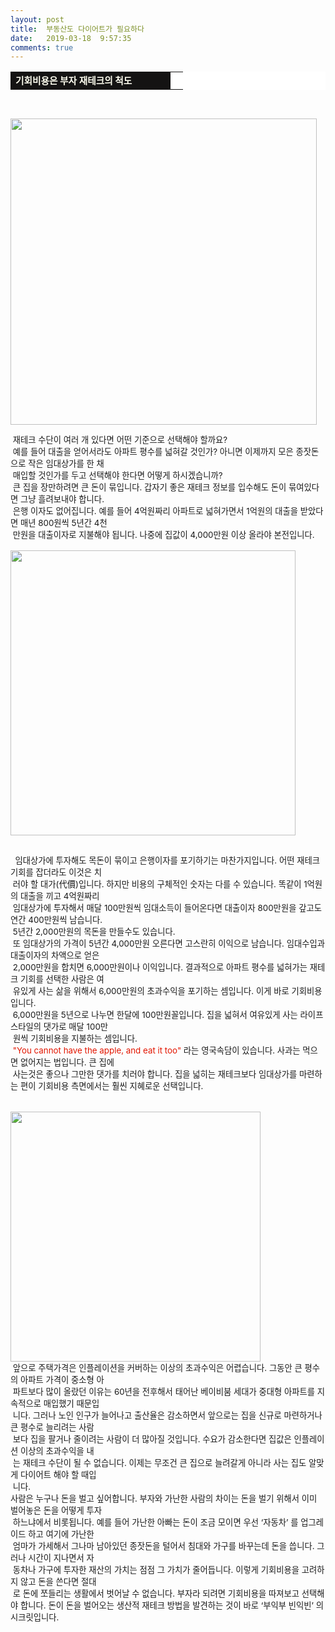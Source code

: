 ```yaml
---
layout: post
title:  부동산도 다이어트가 필요하다
date:   2019-03-18  9:57:35
comments: true
---
```






<table width="99%" bgcolor="#ffffff" cellspacing="1" cellpadding="2"><tbody><tr><td width="240" bgcolor="#141313" style-="border-bottom:#141313 1px solid; border-left:#141313 1px solid; border-top:#141313 1px solid; &#13;&#10;border-right:#141313 1px solid"><span style="color: rgb(0, 0, 0); font-family: 맑은 고딕, dotum, verdana; font-size: 11pt;"><strong><span syle="font-size:11pt"><font color="#fffff0">기회비용은 부자 재테크의 척도</font></span></strong></span></td><td style="border-width: 0px 0px 1px; border-style: solid; border-color: rgb(255, 255, 255) rgb(255, 255, 255) rgb(20, 19, 19);"><span style="font-size: 11pt;"><font color="#000000">&nbsp;</font></span></td></tr></tbody></table><p></p>
<p><span style="font-size: 10pt;"><br></span></p>
<p><span style="font-size: 10pt;"><span data-lightbox="lightbox" data-url="https://t1.daumcdn.net/cfile/tistory/20097F114CC5292867?download"><img width="490" height="354" style="height: auto; cursor: pointer; max-width: 100%;" alt="" src="https://t1.daumcdn.net/cfile/tistory/20097F114CC5292867" filemime="" filename="cfile25.uf@20097F114CC5292867259B.jpg"></span></span></p>
<p><span style="font-size: 10pt;">&nbsp;﻿재테크 수단이 여러 개 있다면 어떤 기준으로 선택해야 할까요?<br> &nbsp;예를 들어 대출을 얻어서라도 아파트 평수를 넓혀갈 것인가? 아니면 이제까지 모은 종잣돈으로 작은 임대상가를 한 채<br>&nbsp;매입할 것인가를 두고 선택해야 한다면 어떻게 하시겠습니까?<br> &nbsp;큰 집을 장만하려면 큰 돈이 묶입니다. 갑자기 좋은 재테크 정보를 입수해도 돈이 묶여있다면 그냥 흘려보내야 합니다.<br> &nbsp;은행 이자도 없어집니다. 예를 들어 4억원짜리 아파트로 넓혀가면서 1억원의 대출을 받았다면 매년 800원씩 5년간 4천<br>&nbsp;만원을 대출이자로 지불해야 됩니다. 나중에 집값이 4,000만원 이상 올라야 본전입니다.<br><br><span data-lightbox="lightbox" data-url="https://t1.daumcdn.net/cfile/tistory/19097F114CC5292866?download"><img width="456" height="210" style="height: auto; cursor: pointer; max-width: 100%;" alt="" src="https://t1.daumcdn.net/cfile/tistory/19097F114CC5292866" filemime="image/jpeg" filename="상가재테크.jpg"></span></span></p>
<p><span style="font-size: 10pt;"><span data-lightbox="lightbox" data-url="https://t1.daumcdn.net/cfile/tistory/19097F114CC5292866?download">﻿</span></span><span style="font-size: 10pt;"><br>&nbsp;&nbsp;임대상가에 투자해도 목돈이 묶이고 은행이자를 포기하기는 마찬가지입니다. 어떤 재테크 기회를 잡더라도 이것은 치<br>&nbsp;러</span><span style="font-size: 10pt;">야 할 대가(代價)입니다. 하지만 비용의 구체적인 숫자는 다를 수 있습니다. 똑같이 1억원의 대출을 끼고 4억원짜리 <br>&nbsp;임</span><span style="font-size: 10pt;">대상가에 투자해서 매달 100만원씩 임대소득이 들어온다면 대출이자 800만원을 갚고도 연간 400만원씩 남습니다. <br> &nbsp;5년간 </span><span style="font-size: 10pt;">2,000만원의 목돈을 만들수도 있습니다.</span><br><span style="font-size: 10pt;">&nbsp;또 임대상가의 가격이 5년간 4,000만원 오른다면 고스란히 이익으로 남습니다. 임대수입과 대출이자의 차액으로 얻은<br>&nbsp;2,000</span><span style="font-size: 10pt;">만원을 합치면 6,000만원이나 이익입니다. </span><span style="font-size: 10pt;">결과적으로 아파트 평수를 넓혀가는 재테크 기회를 선택한 사람은 여<br>&nbsp;유있게 사는 삶을 위해서 6,000만원의 초과수익을 </span><span style="font-size: 10pt;">포기하는 셈입니다. 이게 바로 기회비용입니다.</span><br><span style="font-size: 10pt;">&nbsp;6,000만원을 5년으로 나누면 한달에 100만원꼴입니다. 집을 넓혀서 여유있게 사는 라이프스타일의 댓가로 매달 100만<br></span>&nbsp;<span style="font-size: 10pt;">원씩 기회비용을 지불하는 셈입니다.</span><br><span style="font-size: 10pt;">&nbsp;<font color="#e31600">"</font><font color="#e31600">You cannot have the apple, and eat it too</font><font color="#e31600">"</font> 라는 영국속담이 있습니다. 사과는 먹으면 없어지는 법입니다. 큰 집에<br></span><span style="font-size: 10pt;">&nbsp;사는것은 좋으나 그만한 댓가를 치러야 합니다. 집을 넓히는 재테크보다 임대상가를 마련하는 편이 기회비용 측면에서<span style="font-size: 10pt;">는 훨씬 지혜로운 선택입니다.<br><br><br><span data-lightbox="lightbox" data-url="https://t1.daumcdn.net/cfile/tistory/143F710F4CC52AC8C8?download"><img width="400" height="298" style="height: auto; cursor: pointer; max-width: 100%;" alt="" src="https://t1.daumcdn.net/cfile/tistory/143F710F4CC52AC8C8" filemime="image/jpeg" filename="집30.jpg"></span><br>&nbsp;앞으로 주택가격은 인플레이션을 커버하는 이상의 초과수익은 어렵습니다. 그동안 큰 평수의 아파트 가격이 중소형 아<br>&nbsp;파트보다 많이 올랐던 이유는 60년을 전후해서 태어난 베이비붐 세대가 중대형 아파트를 지속적으로 매입했기 때문입<br>&nbsp;니다. 그러나 노인 인구가 늘어나고 출산율은 감소하면서 앞으로는 집을 신규로 마련하거나 큰 평수로 늘리려는 사람<br>&nbsp;보다 집을 팔거나 줄이려는 사람이 더 많아질 것입니다. 수요가 감소한다면 집값은 인플레이션 이상의 초과수익을 내<br>&nbsp;는 재테크 수단이 될 수 없습니다. 이제는 무조건 큰 집으로 늘려갈게 아니라 사는 집도 알맞게 다이어트 해야 할 때입<br>&nbsp;니다.&nbsp;<br>사람은 누구나 돈을 벌고 싶어합니다. 부자와 가난한 사람의 차이는 돈을 벌기 위해서 이미 벌어놓은 돈을 어떻게 투자<br>&nbsp;하느냐에서 비롯됩니다. 예를 들어 가난한 아빠는 돈이 조금 모이면 우선 ‘자동차’ 를 업그레이드 하고 여기에 가난한 <br>&nbsp;엄마가 가세해서 그나마 남아있던 종잣돈을 털어서 침대와 가구를 바꾸는데 돈을 씁니다. 그러나 시간이 지나면서 자<br>&nbsp;동차나 가구에 투자한 재산의 가치는 점점 그 가치가 줄어듭니다. 이렇게 기회비용을 고려하지 않고 돈을 쓴다면 절대<br>&nbsp;로 돈에 쪼들리는 생활에서 벗어날 수 없습니다. 부자라 되려면 기회비용을 따져보고 선택해야 합니다. 돈이 돈을 벌어오는 생산적 재테크 방법을 발견하는 것이 바로 ‘부익부 빈익빈’ 의 시크릿입니다.</span></span><br></p>